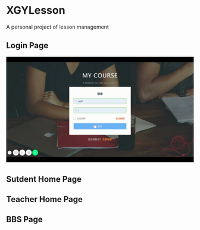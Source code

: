# XGYLesson
A personal project of lesson management

## Login Page
![](https://github.com/BryceTsui/XGYLesson/blob/master/gif/login.gif)
## Sutdent Home Page

<div>

  </div>
 
## Teacher Home Page

<div>

  </div>
  
## BBS Page
<div>
  </div>

